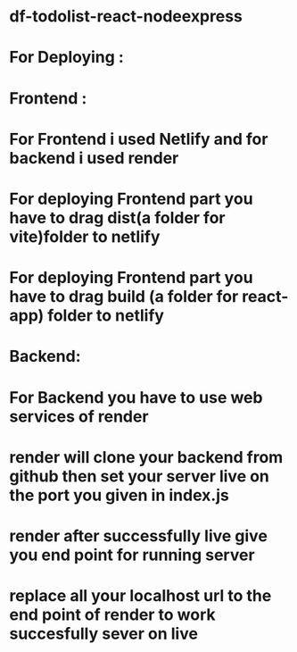 # df-todolist-react-nodeexpress  
# For Deploying :

# Frontend :
# For Frontend i used Netlify and for backend i used render
# For deploying Frontend part you have to drag dist(a folder for vite)folder to netlify 
# For deploying Frontend part you have to drag build (a folder for react-app) folder to netlify

# Backend:
# For Backend you have to use web services of render
# render will clone your backend from github then set your server live on the port you given in index.js
# render after successfully live give you end point for running server

# replace all your localhost url to the end point of render to work succesfully sever on live
